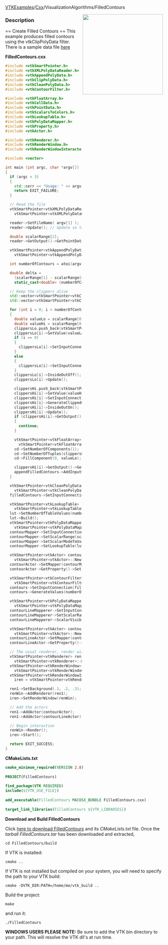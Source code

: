 [VTKExamples](Home)/[Cxx](Cxx)/VisualizationAlgorithms/FilledContours

<img align="right" src="https://github.com/lorensen/VTKExamples/raw/master/Testing/Baseline/VisualizationAlgorithms/TestFilledContours.png" width="256" />

### Description
== Create Filled Contours ==
This example produces filled contours using the vtkClipPolyData filter. There is a sample data file [here](http://public.kitware.com/cgi-bin/viewcvs.cgi/Data/filledContours.vtp?root=VTKData&view=log)

**FilledContours.cxx**
```c++
#include <vtkSmartPointer.h>
#include <vtkXMLPolyDataReader.h>
#include <vtkAppendPolyData.h>
#include <vtkClipPolyData.h>
#include <vtkCleanPolyData.h>
#include <vtkContourFilter.h>

#include <vtkFloatArray.h>
#include <vtkCellData.h>
#include <vtkPointData.h>
#include <vtkScalarsToColors.h>
#include <vtkLookupTable.h>
#include <vtkPolyDataMapper.h>
#include <vtkProperty.h>
#include <vtkActor.h>

#include <vtkRenderer.h>
#include <vtkRenderWindow.h>
#include <vtkRenderWindowInteractor.h>

#include <vector>

int main (int argc, char *argv[])
{
  if (argc < 3)
  {
    std::cerr << "Usage: " << argv[0] << " InputPolyDataFile(.vtp) NumberOfContours" << std::endl;
    return EXIT_FAILURE;
  }

  // Read the file
  vtkSmartPointer<vtkXMLPolyDataReader> reader =
    vtkSmartPointer<vtkXMLPolyDataReader>::New();

  reader->SetFileName( argv[1] );
  reader->Update(); // Update so that we can get the scalar range

  double scalarRange[2];
  reader->GetOutput()->GetPointData()->GetScalars()->GetRange(scalarRange);

  vtkSmartPointer<vtkAppendPolyData> appendFilledContours =
    vtkSmartPointer<vtkAppendPolyData>::New();

  int numberOfContours = atoi(argv[2]);

  double delta =
    (scalarRange[1] - scalarRange[0]) /
    static_cast<double> (numberOfContours - 1);

  // Keep the clippers alive
  std::vector<vtkSmartPointer<vtkClipPolyData> > clippersLo;
  std::vector<vtkSmartPointer<vtkClipPolyData> > clippersHi;

  for (int i = 0; i < numberOfContours; i++)
  {
    double valueLo = scalarRange[0] + static_cast<double> (i) * delta;
    double valueHi = scalarRange[0] + static_cast<double> (i + 1) * delta;
    clippersLo.push_back(vtkSmartPointer<vtkClipPolyData>::New());
    clippersLo[i]->SetValue(valueLo);
    if (i == 0)
    {
      clippersLo[i]->SetInputConnection(reader->GetOutputPort());
    }
    else
    {
      clippersLo[i]->SetInputConnection(clippersHi[i - 1]->GetOutputPort(1));
    }
    clippersLo[i]->InsideOutOff();
    clippersLo[i]->Update();

    clippersHi.push_back(vtkSmartPointer<vtkClipPolyData>::New());
    clippersHi[i]->SetValue(valueHi);
    clippersHi[i]->SetInputConnection(clippersLo[i]->GetOutputPort());
    clippersHi[i]->GenerateClippedOutputOn();
    clippersHi[i]->InsideOutOn();
    clippersHi[i]->Update();
    if (clippersHi[i]->GetOutput()->GetNumberOfCells() == 0)
    {
      continue;
    }

    vtkSmartPointer<vtkFloatArray> cd =
      vtkSmartPointer<vtkFloatArray>::New();
    cd->SetNumberOfComponents(1);
    cd->SetNumberOfTuples(clippersHi[i]->GetOutput()->GetNumberOfCells());
    cd->FillComponent(0, valueLo);

    clippersHi[i]->GetOutput()->GetCellData()->SetScalars(cd);
    appendFilledContours->AddInputConnection(clippersHi[i]->GetOutputPort());
  }

  vtkSmartPointer<vtkCleanPolyData> filledContours =
    vtkSmartPointer<vtkCleanPolyData>::New();
  filledContours->SetInputConnection(appendFilledContours->GetOutputPort());

  vtkSmartPointer<vtkLookupTable> lut =
    vtkSmartPointer<vtkLookupTable>::New();
  lut->SetNumberOfTableValues(numberOfContours + 1);
  lut->Build();
  vtkSmartPointer<vtkPolyDataMapper> contourMapper =
    vtkSmartPointer<vtkPolyDataMapper>::New();
  contourMapper->SetInputConnection(filledContours->GetOutputPort());
  contourMapper->SetScalarRange(scalarRange[0], scalarRange[1]);
  contourMapper->SetScalarModeToUseCellData();
  contourMapper->SetLookupTable(lut);

  vtkSmartPointer<vtkActor> contourActor =
    vtkSmartPointer<vtkActor>::New();
  contourActor->SetMapper(contourMapper);
  contourActor->GetProperty()->SetInterpolationToFlat();

  vtkSmartPointer<vtkContourFilter> contours =
    vtkSmartPointer<vtkContourFilter>::New();
  contours->SetInputConnection(filledContours->GetOutputPort());
  contours->GenerateValues(numberOfContours, scalarRange[0], scalarRange[1]);

  vtkSmartPointer<vtkPolyDataMapper> contourLineMapperer =
    vtkSmartPointer<vtkPolyDataMapper>::New();
  contourLineMapperer->SetInputConnection(contours->GetOutputPort());
  contourLineMapperer->SetScalarRange(scalarRange[0], scalarRange[1]);
  contourLineMapperer->ScalarVisibilityOff();

  vtkSmartPointer<vtkActor> contourLineActor =
    vtkSmartPointer<vtkActor>::New();
  contourLineActor->SetMapper(contourLineMapperer);
  contourLineActor->GetProperty()->SetLineWidth(2);

  // The usual renderer, render window and interactor
  vtkSmartPointer<vtkRenderer> ren1 =
    vtkSmartPointer<vtkRenderer>::New();
  vtkSmartPointer<vtkRenderWindow> renWin =
    vtkSmartPointer<vtkRenderWindow>::New();
  vtkSmartPointer<vtkRenderWindowInteractor>
    iren = vtkSmartPointer<vtkRenderWindowInteractor>::New();

  ren1->SetBackground(.1, .2, .3);
  renWin->AddRenderer(ren1);
  iren->SetRenderWindow(renWin);

  // Add the actors
  ren1->AddActor(contourActor);
  ren1->AddActor(contourLineActor);

  // Begin interaction
  renWin->Render();
  iren->Start();

  return EXIT_SUCCESS;
}
```
**CMakeLists.txt**
```cmake
cmake_minimum_required(VERSION 2.8)
 
PROJECT(FilledContours)
 
find_package(VTK REQUIRED)
include(${VTK_USE_FILE})
 
add_executable(FilledContours MACOSX_BUNDLE FilledContours.cxx)
 
target_link_libraries(FilledContours ${VTK_LIBRARIES})
```

**Download and Build FilledContours**

Click [here to download FilledContours](https://github.com/lorensen/VTKWikiExamplesTarballs/raw/master/FilledContours.tar) and its *CMakeLists.txt* file.
Once the *tarball FilledContours.tar* has been downloaded and extracted,
```
cd FilledContours/build 
```
If VTK is installed:
```
cmake ..
```
If VTK is not installed but compiled on your system, you will need to specify the path to your VTK build:
```
cmake -DVTK_DIR:PATH=/home/me/vtk_build ..
```
Build the project:
```
make
```
and run it:
```
./FilledContours
```
**WINDOWS USERS PLEASE NOTE:** Be sure to add the VTK bin directory to your path. This will resolve the VTK dll's at run time.

